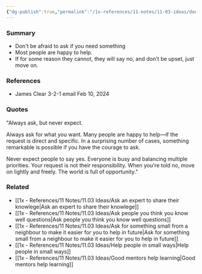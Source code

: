 ```yaml
---
{"dg-publish":true,"permalink":"/1x-references/11-notes/11-03-ideas/dont-be-afraid-to-ask-dont-be-disappointed-if-someone-says-no/","title":"Dont be afraid to ask, dont be disappointed if someone says no","created":"2024-02-11T20:22:50.447+03:00","updated":"2024-02-14T20:18:33.310+03:00"}
---
```



### Summary
- Don't be afraid to ask if you need something
- Most people are happy to help.
- If for some reason they cannot, they will say no, and don't be upset, just move on.

### References
- James Clear 3-2-1 email Feb 10, 2024

### Quotes
"Always ask, but never expect.

Always ask for what you want. Many people are happy to help—if the request is direct and specific. In a surprising number of cases, something remarkable is possible if you have the courage to ask.

Never expect people to say yes. Everyone is busy and balancing multiple priorities. Your request is not their responsibility. When you're told no, move on lightly and freely. The world is full of opportunity."

### Related
- [[1x - References/11 Notes/11.03 Ideas/Ask an expert to share their knowlege\|Ask an expert to share their knowlege]]
- [[1x - References/11 Notes/11.03 Ideas/Ask people you think you know well questions\|Ask people you think you know well questions]]
- [[1x - References/11 Notes/11.03 Ideas/Ask for something small from a neighbour to make it easier for you to help in future\|Ask for something small from a neighbour to make it easier for you to help in future]]
- [[1x - References/11 Notes/11.03 Ideas/Help people in small ways\|Help people in small ways]]
- [[1x - References/11 Notes/11.03 Ideas/Good mentors help learning\|Good mentors help learning]]